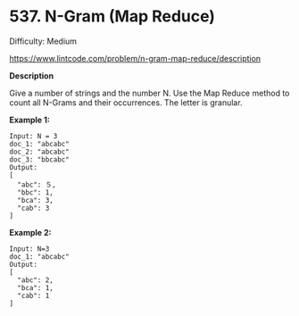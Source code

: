# 537. N-Gram (Map Reduce)

Difficulty: Medium

https://www.lintcode.com/problem/n-gram-map-reduce/description

**Description**

Give a number of strings and the number N. Use the Map Reduce method to count all N-Grams and their occurrences. The letter is granular.

**Example 1:**  
```   
Input: N = 3
doc_1: "abcabc"
doc_2: "abcabc"
doc_3: "bbcabc"
Output:
[
  "abc": ５,
  "bbc": 1, 
  "bca": 3,
  "cab": 3
]
```

**Example 2:**
```
Input: N=3
doc_1: "abcabc"
Output:
[
  "abc": 2, 
  "bca": 1,
  "cab": 1
]
```
